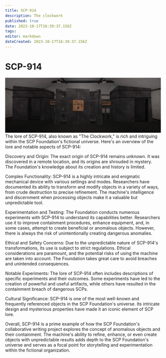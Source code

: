 ```yaml
---
title: SCP-914
description: The clockwork
published: true
date: 2023-10-17T16:39:37.156Z
tags: 
editor: markdown
dateCreated: 2023-10-17T16:39:37.156Z
---
```


# SCP-914
![scp-914-better.webp](/images/roles/scp-914-better.webp)The lore of SCP-914, also known as "The Clockwork," is rich and intriguing within the SCP Foundation's fictional universe. Here's an overview of the lore and notable aspects of SCP-914:

Discovery and Origin: The exact origin of SCP-914 remains unknown. It was discovered in a remote location, and its origins are shrouded in mystery. The Foundation's knowledge about its creation and history is limited.

Complex Functionality: SCP-914 is a highly intricate and enigmatic mechanical device with various settings and modes. Researchers have documented its ability to transform and modify objects in a variety of ways, from crude destruction to precise refinement. The machine's intelligence and discernment when processing objects make it a valuable but unpredictable tool.

Experimentation and Testing: The Foundation conducts numerous experiments with SCP-914 to understand its capabilities better. Researchers use it to improve containment procedures, enhance equipment, and, in some cases, attempt to create beneficial or anomalous objects. However, there is always the risk of unintentionally creating dangerous anomalies.

Ethical and Safety Concerns: Due to the unpredictable nature of SCP-914's transformations, its use is subject to strict regulations. Ethical considerations are paramount, and the potential risks of using the machine are taken into account. The Foundation takes great care to avoid breaches and unintended consequences.

Notable Experiments: The lore of SCP-914 often includes descriptions of specific experiments and their outcomes. Some experiments have led to the creation of powerful and useful artifacts, while others have resulted in the containment breach of dangerous SCPs.

Cultural Significance: SCP-914 is one of the most well-known and frequently referenced objects in the SCP Foundation's universe. Its intricate design and mysterious properties have made it an iconic element of SCP lore.

Overall, SCP-914 is a prime example of how the SCP Foundation's collaborative writing project explores the concept of anomalous objects and their containment. The machine's ability to refine, enhance, or even create objects with unpredictable results adds depth to the SCP Foundation's universe and serves as a focal point for storytelling and experimentation within the fictional organization.